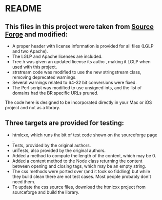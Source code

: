 # README

## This files in this project were taken from [Source Forge](http://htmlcxx.sourceforge.net/) and modified:

- A proper header with license information is provided for all files (LGLP and two Apache).
- The LGLP and Apache licenses are included.
- Tree.h was given an updated license its autho , making it LGLP when used with this project.
- strstream code was modified to use the new stringstream class, removing deprecated warnings.
- Several warnings related to 64-32 bit conversions were fixed.
- The Perl script was modified to use unsigned ints, and the list of domains had the BR specific URLs pruned.

The code here is designed to be incorporated directly in your Mac or iOS project and not as a library.

## Three targets are provided for testing:

- htmlcxx, which runs the bit of test code shown on the sourceforge page .
- Tests, provided by the original authors.
- uriTests, also provided by the original authors.
- Added a method to compute the length of the content, which may be 0.
- Added a content method to the Node class returning the content between opening and closing tags, which may be an empty string.
- The css methods were ported over (and it took so fiddling) but while they build clean there are not test cases. Most people probably don't need them.
- To update the css source files, download the htmlcxx project from sourceforge and build the library.
